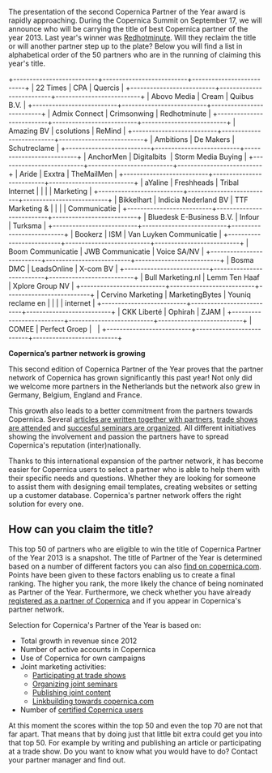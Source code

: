 The presentation of the second Copernica Partner of the Year award is
rapidly approaching. During the Copernica Summit on September 17, we
will announce who will be carrying the title of best Copernica partner
of the year 2013. Last year's winner was
[Redhotminute](http://www.redhotminute.com/en/). Will they reclaim the
title or will another partner step up to the plate? Below you will find
a list in alphabetical order of the 50 partners who are in the running
of claiming this year's title.

+--------------------------+--------------------------+--------------------------+
| 22 Times                 | CPA                      | Quercis                  |
+--------------------------+--------------------------+--------------------------+
| Abovo Media              | Cream                    | Quibus B.V.              |
+--------------------------+--------------------------+--------------------------+
| Admix Connect            | Crimsonwing              | Redhotminute             |
+--------------------------+--------------------------+--------------------------+
| Amazing BV               | csolutions               | ReMind                   |
+--------------------------+--------------------------+--------------------------+
| Ambitions                | De Makers                | Schutreclame             |
+--------------------------+--------------------------+--------------------------+
| AnchorMen                | Digitalbits              | Storm Media Buying       |
+--------------------------+--------------------------+--------------------------+
| Aride                    | Exxtra                   | TheMailMen               |
+--------------------------+--------------------------+--------------------------+
| aYaline                  | Freshheads               | Tribal Internet          |
|                          |                          | Marketing                |
+--------------------------+--------------------------+--------------------------+
| Bikkelhart               | Indicia Nederland BV     | TTF Marketing &          |
|                          |                          | Communicatie             |
+--------------------------+--------------------------+--------------------------+
| Bluedesk E-Business B.V. | Infour                   | Turksma                  |
+--------------------------+--------------------------+--------------------------+
| Bookerz                  | ISM                      | Van Luyken Communicatie  |
+--------------------------+--------------------------+--------------------------+
| Boom Communicatie        | JWB Communicatie         | Voice SA/NV              |
+--------------------------+--------------------------+--------------------------+
| Bosma DMC                | LeadsOnline              | X-com BV                 |
+--------------------------+--------------------------+--------------------------+
| Bull Marketing.nl        | Lemm Ten Haaf            | Xplore Group NV          |
+--------------------------+--------------------------+--------------------------+
| Cervino Marketing        | MarketingBytes           | Youniq reclame en        |
|                          |                          | internet                 |
+--------------------------+--------------------------+--------------------------+
| CKK Liberté              | Ophirah                  | ZJAM                     |
+--------------------------+--------------------------+--------------------------+
| COMEE                    | Perfect Groep            |                          |
+--------------------------+--------------------------+--------------------------+

**Copernica’s partner network is growing**

This second edition of Copernica Partner of the Year proves that the
partner network of Copernica has grown significantly this past year! Not
only did we welcome more partners in the Netherlands but the network
also grew in Germany, Belgium, England and France.

This growth also leads to a better commitment from the partners towards
Copernica. Several [articles are written together with
partners](./get-the-most-out-of-the-partner-license.md#joint-content),
[trade shows are
attended](./get-the-most-out-of-the-partner-license.md#trade-shows)
and [succesful seminars are
organized](./get-the-most-out-of-the-partner-license.md#organize-a-seminar).
All different initiatives showing the involvement and passion the
partners have to spread Copernica's reputation (inter)nationally.

Thanks to this international expansion of the partner network, it has
become easier for Copernica users to select a partner who is able to
help them with their specific needs and questions. Whether they are
looking for someone to assist them with designing email templates,
creating websites or setting up a customer database. Copernica's partner
network offers the right solution for every one.

How can you claim the title?
----------------------------

This top 50 of partners who are eligible to win the title of Copernica
Partner of the Year 2013 is a snapshot. The title of Partner of the Year
is determined based on a number of different factors you can also [find
on
copernica.com](./get-the-most-out-of-the-partner-license.md#organize-a-seminar).
Points have been given to these factors enabling us to create a final
ranking. The higher you rank, the more likely the chance of being
nominated as Partner of the Year. Furthermore, we check whether you have
already [registered as a partner of Copernica](./register-as-copernica-partner.md)
and if you appear in Copernica's partner network.

Selection for Copernica's Partner of the Year is based on:

-   Total growth in revenue since 2012
-   Number of active accounts in Copernica
-   Use of Copernica for own campaigns
-   Joint marketing activities:
    -   [Participating at trade shows](./get-the-most-out-of-the-partner-license.md#trade-shows)
    -   [Organizing joint seminars](./get-the-most-out-of-the-partner-license.md#organize-a-seminar)
    -   [Publishing joint content](./get-the-most-out-of-the-partner-licens.md#joint-content)
    -   [Linkbuilding towards copernica.com](./get-the-most-out-of-the-partner-license.md#mention-the-partnership)
-   Number of [certified Copernica users](./get-the-most-out-of-the-partner-license.md#become-an-expert)

At this moment the scores within the top 50 and even the top 70 are not
that far apart. That means that by doing just that little bit extra
could get you into that top 50. For example by writing and publishing an
article or participating at a trade show. Do you want to know what you
would have to do? Contact your partner manager and find out.
